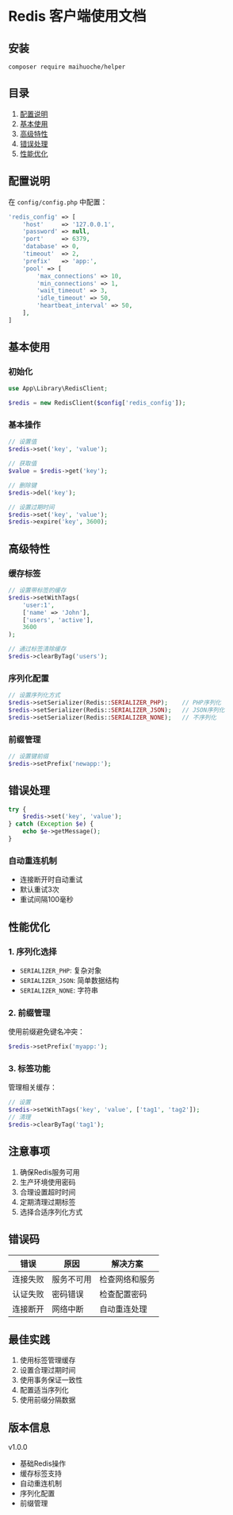 # Redis 客户端使用文档

## 安装
```
composer require maihuoche/helper
```
## 目录
1. [配置说明](#配置说明)
2. [基本使用](#基本使用)
3. [高级特性](#高级特性)
4. [错误处理](#错误处理)
5. [性能优化](#性能优化)

## 配置说明

在 `config/config.php` 中配置：

```php
'redis_config' => [
    'host'     => '127.0.0.1',
    'password' => null,
    'port'     => 6379,
    'database' => 0,
    'timeout'  => 2,
    'prefix'   => 'app:',
    'pool' => [
        'max_connections' => 10,
        'min_connections' => 1,
        'wait_timeout' => 3,
        'idle_timeout' => 50,
        'heartbeat_interval' => 50,
    ],
]
```


## 基本使用

### 初始化

```php
use App\Library\RedisClient;

$redis = new RedisClient($config['redis_config']);
```


### 基本操作

```php
// 设置值
$redis->set('key', 'value');

// 获取值
$value = $redis->get('key');

// 删除键
$redis->del('key');

// 设置过期时间
$redis->set('key', 'value');
$redis->expire('key', 3600);
```


## 高级特性

### 缓存标签

```php
// 设置带标签的缓存
$redis->setWithTags(
    'user:1',
    ['name' => 'John'],
    ['users', 'active'],
    3600
);

// 通过标签清除缓存
$redis->clearByTag('users');
```


### 序列化配置

```php
// 设置序列化方式
$redis->setSerializer(Redis::SERIALIZER_PHP);    // PHP序列化
$redis->setSerializer(Redis::SERIALIZER_JSON);   // JSON序列化
$redis->setSerializer(Redis::SERIALIZER_NONE);   // 不序列化
```


### 前缀管理

```php
// 设置键前缀
$redis->setPrefix('newapp:');
```


## 错误处理

```php
try {
    $redis->set('key', 'value');
} catch (Exception $e) {
    echo $e->getMessage();
}
```


### 自动重连机制
- 连接断开时自动重试
- 默认重试3次
- 重试间隔100毫秒

## 性能优化

### 1. 序列化选择
- `SERIALIZER_PHP`: 复杂对象
- `SERIALIZER_JSON`: 简单数据结构
- `SERIALIZER_NONE`: 字符串

### 2. 前缀管理
使用前缀避免键名冲突：
```php
$redis->setPrefix('myapp:');
```


### 3. 标签功能
管理相关缓存：
```php
// 设置
$redis->setWithTags('key', 'value', ['tag1', 'tag2']);
// 清理
$redis->clearByTag('tag1');
```


## 注意事项

1. 确保Redis服务可用
2. 生产环境使用密码
3. 合理设置超时时间
4. 定期清理过期标签
5. 选择合适序列化方式

## 错误码

| 错误 | 原因 | 解决方案 |
|-----|------|---------|
| 连接失败 | 服务不可用 | 检查网络和服务 |
| 认证失败 | 密码错误 | 检查配置密码 |
| 连接断开 | 网络中断 | 自动重连处理 |

## 最佳实践

1. 使用标签管理缓存
2. 设置合理过期时间
3. 使用事务保证一致性
4. 配置适当序列化
5. 使用前缀分隔数据

## 版本信息

v1.0.0
- 基础Redis操作
- 缓存标签支持
- 自动重连机制
- 序列化配置
- 前缀管理